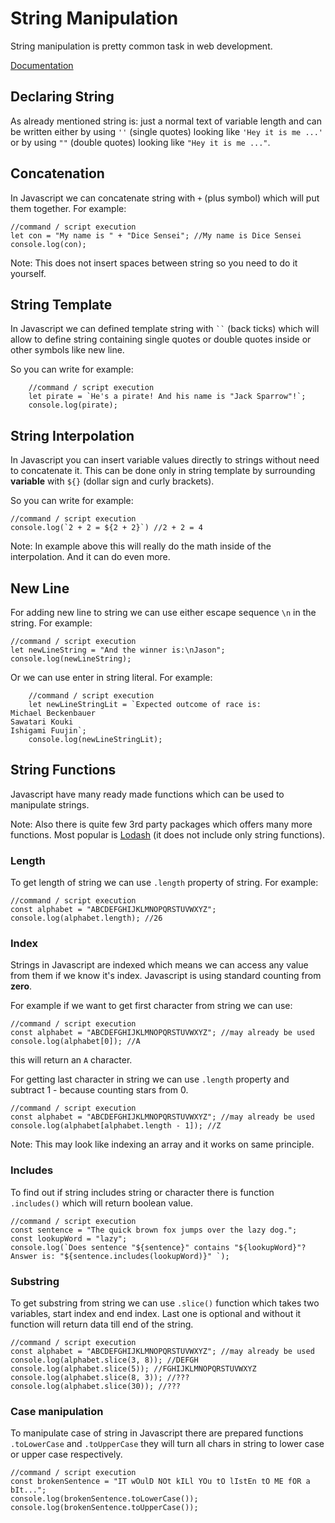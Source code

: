 # String Manipulation

String manipulation is pretty common task in web development.

[Documentation](https://developer.mozilla.org/en-US/docs/Web/JavaScript/Reference/Global_Objects/String)

## Declaring String

As already mentioned string is: just a normal text of variable length and can be written either by using `''` (single quotes) looking like `'Hey it is me ...'` or by using `""` (double quotes) looking like `"Hey it is me ..."`.

## Concatenation

In Javascript we can concatenate string with `+` (plus symbol) which will put them together. For example:

    //command / script execution
    let con = "My name is " + "Dice Sensei"; //My name is Dice Sensei
    console.log(con);

Note: This does not insert spaces between string so you need to do it yourself.

## String Template

In Javascript we can defined template string with ` `` ` (back ticks) which will allow to define string containing single quotes or double quotes inside or other symbols like new line.

So you can write for example:

```
    //command / script execution
    let pirate = `He's a pirate! And his name is "Jack Sparrow"!`;
    console.log(pirate);
```

## String Interpolation

In Javascript you can insert variable values directly to strings without need to concatenate it. This can be done only in string template by surrounding **variable** with `${}` (dollar sign and curly brackets).

So you can write for example:

    //command / script execution
    console.log(`2 + 2 = ${2 + 2}`) //2 + 2 = 4

Note: In example above this will really do the math inside of the interpolation. And it can do even more.

## New Line

For adding new line to string we can use either escape sequence `\n` in the string. For example:

    //command / script execution
    let newLineString = "And the winner is:\nJason";
    console.log(newLineString);

Or we can use enter in string literal. For example:

```
    //command / script execution
    let newLineStringLit = `Expected outcome of race is:
Michael Beckenbauer
Sawatari Kouki
Ishigami Fuujin`;
    console.log(newLineStringLit);
```

## String Functions

Javascript have many ready made functions which can be used to manipulate strings.

Note: Also there is quite few 3rd party packages which offers many more functions. Most popular is [Lodash](https://lodash.com/) (it does not include only string functions).

### Length

To get length of string we can use `.length` property of string. For example:

    //command / script execution
    const alphabet = "ABCDEFGHIJKLMNOPQRSTUVWXYZ";
    console.log(alphabet.length); //26

### Index

Strings in Javascript are indexed which means we can access any value from them if we know it's index. Javascript is using standard counting from **zero**.

For example if we want to get first character from string we can use:

    //command / script execution
    const alphabet = "ABCDEFGHIJKLMNOPQRSTUVWXYZ"; //may already be used
    console.log(alphabet[0]); //A

this will return an `A` character.

For getting last character in string we can use `.length` property and subtract 1 - because counting stars from 0.

    //command / script execution
    const alphabet = "ABCDEFGHIJKLMNOPQRSTUVWXYZ"; //may already be used
    console.log(alphabet[alphabet.length - 1]); //Z

Note: This may look like indexing an array and it works on same principle.

### Includes

To find out if string includes string or character there is function `.includes()` which will return boolean value.

    //command / script execution
    const sentence = "The quick brown fox jumps over the lazy dog.";
    const lookupWord = "lazy";
    console.log(`Does sentence "${sentence}" contains "${lookupWord}"? Answer is: "${sentence.includes(lookupWord)}" `);

### Substring

To get substring from string we can use `.slice()` function which takes two variables, start index and end index. Last one is optional and without it function will return data till end of the string.

    //command / script execution
    const alphabet = "ABCDEFGHIJKLMNOPQRSTUVWXYZ"; //may already be used
    console.log(alphabet.slice(3, 8)); //DEFGH
    console.log(alphabet.slice(5)); //FGHIJKLMNOPQRSTUVWXYZ
    console.log(alphabet.slice(8, 3)); //???
    console.log(alphabet.slice(30)); //???

### Case manipulation

To manipulate case of string in Javascript there are prepared functions `.toLowerCase` and `.toUpperCase` they will turn all chars in string to lower case or upper case respectively.

    //command / script execution
    const brokenSentence = "IT wOulD NOt kILl YOu tO lIstEn tO ME fOR a bIt...";
    console.log(brokenSentence.toLowerCase());
    console.log(brokenSentence.toUpperCase());
